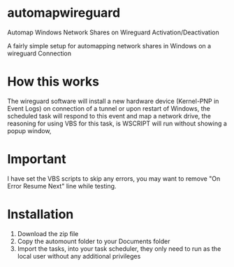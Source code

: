 # automapwireguard
Automap Windows Network Shares on Wireguard Activation/Deactivation

A fairly simple setup for automapping network shares in Windows on a wireguard Connection

# How this works
The wireguard software will install a new hardware device (Kernel-PNP in Event Logs) on connection of a tunnel or upon restart of Windows, the scheduled task will respond to this event and map a network drive, the reasoning for using VBS for this task, is WSCRIPT will run without showing a popup window, 

# Important
I have set the VBS scripts to skip any errors, you may want to remove "On Error Resume Next" line while testing.

# Installation
1. Download the zip file
1. Copy the automount folder to your Documents folder
1. Import the tasks, into your task scheduler, they only need to run as the local user without any additional privileges  
